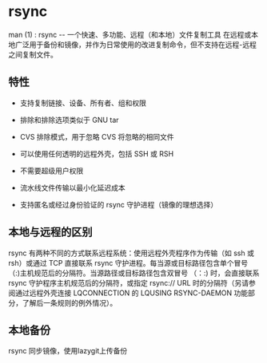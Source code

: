# rsync
man (1) : rsync -- 一个快速、多功能、远程（和本地）文件复制工具
在远程或本地广泛用于备份和镜像，并作为日常使用的改进复制命令，但不支持在远程-远程之间复制文件。

## 特性
- 支持复制链接、设备、所有者、组和权限

- 排除和排除选项类似于 GNU tar

- CVS 排除模式，用于忽略 CVS 将忽略的相同文件

- 可以使用任何透明的远程外壳，包括 SSH 或 RSH

- 不需要超级用户权限

- 流水线文件传输以最小化延迟成本

- 支持匿名或经过身份验证的 rsync 守护进程（镜像的理想选择）

## 本地与远程的区别

rsync 有两种不同的方式联系远程系统：使用远程外壳程序作为传输（如 ssh 或 rsh）或通过 TCP 直接联系 rsync 守护进程。每当源或目标路径包含单个冒号 （:)主机规范后的分隔符。当源路径或目标路径包含双冒号 （：:) 时，会直接联系 rsync 守护程序主机规范后的分隔符，或指定 rsync:// URL 时的分隔符（另请参阅通过远程外壳连接 LQCONNECTION 的 LQUSING RSYNC-DAEMON 功能部分，了解后一条规则的例外情况）。


## 本地备份

rsync 同步镜像，使用lazygit上传备份
